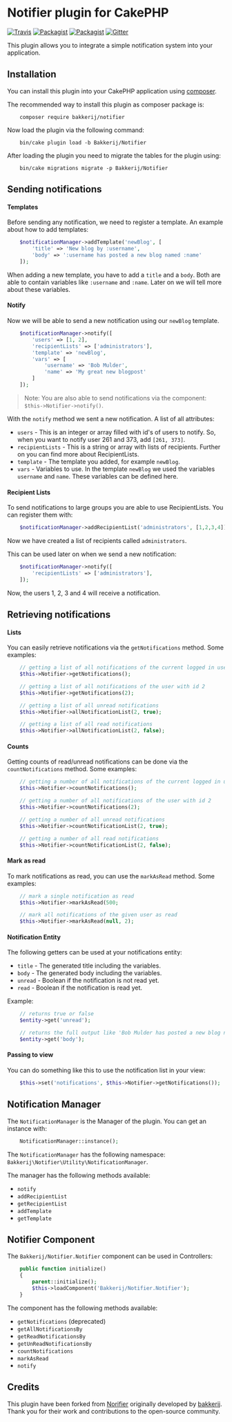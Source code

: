 # Notifier plugin for CakePHP

[![Travis](https://img.shields.io/travis/bakkerij/notifier.svg?style=flat-square)](https://travis-ci.org/bakkerij/notifier)
[![Packagist](https://img.shields.io/packagist/dt/cakemanager/cakephp-notifier.svg?style=flat-square)](https://packagist.org/packages/bakkerij/notifier)
[![Packagist](https://img.shields.io/packagist/v/bakkerij/notifier.svg?style=flat-square)](https://packagist.org/packages/bakkerij/notifier)
[![Gitter](https://img.shields.io/gitter/room/bakkerij/notifier.js.svg?style=flat-square)](https://gitter.im/bakkerij/notifier)

This plugin allows you to integrate a simple notification system into your application.

## Installation

You can install this plugin into your CakePHP application using [composer](http://getcomposer.org).

The recommended way to install this plugin as composer package is:

```
    composer require bakkerij/notifier
```

Now load the plugin via the following command:

```
    bin/cake plugin load -b Bakkerij/Notifier
```

After loading the plugin you need to migrate the tables for the plugin using:

```
    bin/cake migrations migrate -p Bakkerij/Notifier
```

## Sending notifications

#### Templates

Before sending any notification, we need to register a template. An example about how to add templates:

```php
    $notificationManager->addTemplate('newBlog', [
        'title' => 'New blog by :username',
        'body' => ':username has posted a new blog named :name'
    ]);
```

When adding a new template, you have to add a `title` and a `body`. Both are able to contain variables like `:username`
and `:name`. Later on we will tell more about these variables.

#### Notify

Now we will be able to send a new notification using our `newBlog` template.

```php
    $notificationManager->notify([
        'users' => [1, 2],
        'recipientLists' => ['administrators'],
        'template' => 'newBlog',
        'vars' => [
            'username' => 'Bob Mulder',
            'name' => 'My great new blogpost'
        ]
    ]);
```

> Note: You are also able to send notifications via the component: `$this->Notifier->notify()`.

With the `notify` method we sent a new notification. A list of all attributes:

- `users` - This is an integer or array filled with id's of users to notify. So, when you want to notify user 261 and
373, add `[261, 373]`.
- `recipientLists` - This is a string or array with lists of recipients. Further on you can find more about
RecipientLists.
- `template` - The template you added, for example `newBlog`.
- `vars` - Variables to use. In the template `newBlog` we used the variables `username` and `name`. These variables can
be defined here.

#### Recipient Lists

To send notifications to large groups you are able to use RecipientLists.
You can register them with:

```php
    $notificationManager->addRecipientList('administrators', [1,2,3,4]);
```

Now we have created a list of recipients called `administrators`.

This can be used later on when we send a new notification:

```php
    $notificationManager->notify([
        'recipientLists' => ['administrators'],
    ]);
```

Now, the users 1, 2, 3 and 4 will receive a notification.

## Retrieving notifications

#### Lists

You can easily retrieve notifications via the `getNotifications` method. Some examples:

```php
    // getting a list of all notifications of the current logged in user
    $this->Notifier->getNotifications();

    // getting a list of all notifications of the user with id 2
    $this->Notifier->getNotifications(2);

    // getting a list of all unread notifications
    $this->Notifier->allNotificationList(2, true);

    // getting a list of all read notifications
    $this->Notifier->allNotificationList(2, false);
```

#### Counts

Getting counts of read/unread notifications can be done via the `countNotifications` method. Some examples:

```php
    // getting a number of all notifications of the current logged in user
    $this->Notifier->countNotifications();

    // getting a number of all notifications of the user with id 2
    $this->Notifier->countNotifications(2);

    // getting a number of all unread notifications
    $this->Notifier->countNotificationList(2, true);

    // getting a number of all read notifications
    $this->Notifier->countNotificationList(2, false);
```

#### Mark as read

To mark notifications as read, you can use the `markAsRead` method. Some examples:

```php
    // mark a single notification as read
    $this->Notifier->markAsRead(500;

    // mark all notifications of the given user as read
    $this->Notifier->markAsRead(null, 2);
```

#### Notification Entity

The following getters can be used at your notifications entity:
- `title` - The generated title including the variables.
- `body` - The generated body including the variables.
- `unread` - Boolean if the notification is not read yet.
- `read` - Boolean if the notification is read yet.

Example:

```php
    // returns true or false
    $entity->get('unread');

    // returns the full output like 'Bob Mulder has posted a new blog named My Great New Post'
    $entity->get('body');
```

#### Passing to view

You can do something like this to use the notification list in your view:

```php
    $this->set('notifications', $this->Notifier->getNotifications());
```

## Notification Manager

The `NotificationManager` is the Manager of the plugin. You can get an instance with:

```php
    NotificationManager::instance();
```

The `NotificationManager` has the following namespace: `Bakkerij\Notifier\Utility\NotificationManager`.

The manager has the following methods available:

- `notify`
- `addRecipientList`
- `getRecipientList`
- `addTemplate`
- `getTemplate`

## Notifier Component

The `Bakkerij/Notifier.Notifier` component can be used in Controllers:

```php
    public function initialize()
    {
        parent::initialize();
        $this->loadComponent('Bakkerij/Notifier.Notifier');
    }
```

The component has the following methods available:

- `getNotifications` (deprecated)
- `getAllNotificationsBy`
- `getReadNotificationsBy`
- `getUnReadNotificationsBy`
- `countNotifications`
- `markAsRead`
- `notify`

## Credits

This plugin have been forked from [Norifier](https://github.com/bakkerij/notifier) originally developed by [bakkerij](https://github.com/bakkerij).
Thank you for their work and contributions to the open-source community.

